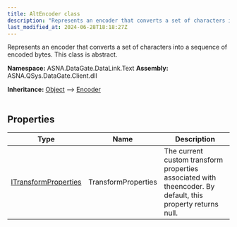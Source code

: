 ```yaml
---
title: AltEncoder class
description: "Represents an encoder that converts a set of characters into a sequence of encoded bytes. This class is abstract. "
last_modified_at: 2024-06-28T18:18:27Z
---
```


Represents an encoder that converts a set of characters into a sequence of encoded bytes. This class is abstract.

**Namespace:** ASNA.DataGate.DataLink.Text
**Assembly:** ASNA.QSys.DataGate.Client.dll

**Inheritance:** [Object](https://docs.microsoft.com/en-us/dotnet/api/system.object) --> [Encoder](https://learn.microsoft.com/en-us/dotnet/api/system.text.encoder?view=net-8.0)
<br>
<br>

## Properties

| Type | Name | Description
| --- | --- | --- 
| [ITransformProperties](/reference/datagate/datagate-providers/i-transform-properties.html) | TransformProperties | The current custom transform properties associated with theencoder. By default, this property returns null. |
